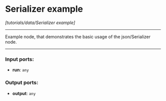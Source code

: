 # Serializer example

_[tutorials/data/Serializer example]_

---

Example node, that demonstrates the basic usage of the json/Serializer node.  

---

### Input ports:

* __run__: ` any `

### Output ports:

* __output__: ` any `

